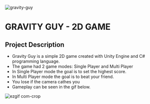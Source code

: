 ![gravity-guy](https://github.com/lnikol00/game-gravity-guy/assets/122328343/b2f4078d-ab36-4e01-9601-6bf2e5b660a3)
# GRAVITY GUY - 2D GAME
## Project Description

* Gravity Guy is a simple 2D game created with Unity Engine and C# programming language.
* The game had 2 game modes: Single Player and Multi Player
* In Single Player mode the goal is to set the highest score.
* In Multi Player mode the goal is to beat your friend.
* You lose if the camera cathes you 
* Gameplay can be seen in the gif below.

 ![ezgif com-crop](https://github.com/lnikol00/game-gravity-guy/assets/122328343/5d29d22c-ad34-46e1-9e0d-860fdecb2fe0)
